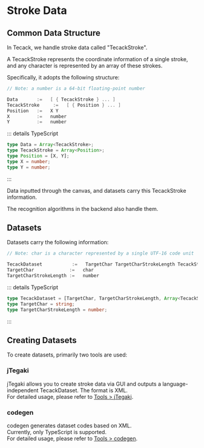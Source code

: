 # Stroke Data

## Common Data Structure

In Tecack, we handle stroke data called "TecackStroke".

A TecackStroke represents the coordinate information of a single stroke, and any character is represented by an array of these strokes.

Specifically, it adopts the following structure:

```go
// Note: a number is a 64-bit floating-point number

Data       :=   [ { TecackStroke } ... ]
TecackStroke     :=   [ { Position } ... ]
Position   :=   X Y
X          :=   number
Y          :=   number

```

::: details TypeScript

```ts
type Data = Array<TecackStroke>;
type TecackStroke = Array<Position>;
type Position = [X, Y];
type X = number;
type Y = number;
```

:::

Data inputted through the canvas, and datasets carry this TecackStroke information.

The recognition algorithms in the backend also handle them.

## Datasets

Datasets carry the following information:

```go
// Note: char is a character represented by a single UTF-16 code unit

TecackDataset           :=   TargetChar TargetCharStrokeLength TecackStroke TecackStroke
TargetChar             :=   char
TargetCharStrokeLength :=   number
```

::: details TypeScript

```ts
type TecackDataset = [TargetChar, TargetCharStrokeLength, Array<TecackStroke>];
type TargetChar = string;
type TargetCharStrokeLength = number;
```

:::

## Creating Datasets

To create datasets, primarily two tools are used:

### jTegaki

jTegaki allows you to create stroke data via GUI and outputs a language-independent TecackDataset. The format is XML.  
For detailed usage, please refer to [Tools > jTegaki](/tools/j-tegaki).

### codegen

codegen generates dataset codes based on XML.  
Currently, only TypeScript is supported.  
For detailed usage, please refer to [Tools > codegen](/tools/codegen).
